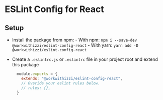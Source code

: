# ESLint Config for React

## Setup

- Install the package from npm: - With npm:
  `npm i --save-dev @workwithizzi/eslint-config-react` - With yarn:
  `yarn add -D @workwithizzi/eslint-config-react`

- Create a `.eslintrc.js` or `.eslintrc` file in your project root and extend this package
  ```js
    module.exports = {
      extends: "@workwithizzi/eslint-config-react",
      // Overide your eslint rules below.
      // rules: {},
    }
  ```
